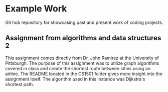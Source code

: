 # Example Work
Git hub repository for showcasing past and present work of coding projects.

## Assignment from algorithms and data structures 2
This assignment comes directly from Dr. John Ramirez at the University of Pittsburgh. The purpose of this assignment was to utilize graph algorithms covered in class and create the shortest route between cities using an airline. The README located in the CS1501 folder gives more insight into the assignment itself. The algorithm used in this instance was Dijkstra's shortest path.
